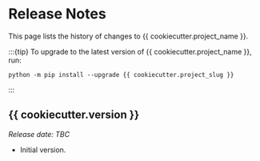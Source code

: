 # Release Notes

This page lists the history of changes to {{ cookiecutter.project_name }}.

:::{tip}
To upgrade to the latest version of {{ cookiecutter.project_name }}, run:

```batch
python -m pip install --upgrade {{ cookiecutter.project_slug }}
```
:::

## {{ cookiecutter.version }}

*Release date: TBC*

- Initial version.
